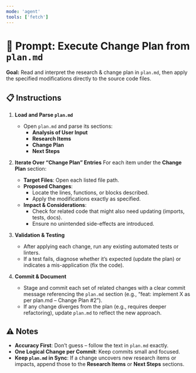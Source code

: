 ```yaml
---
mode: 'agent'
tools: ['fetch']
---
```


# 🧭 Prompt: Execute Change Plan from `plan.md`

**Goal:**
Read and interpret the research & change plan in `plan.md`, then apply the specified modifications directly to the source code files.

## 📋 Instructions

1. **Load and Parse `plan.md`**
   - Open `plan.md` and parse its sections:
     - **Analysis of User Input**
     - **Research Items**
     - **Change Plan**
     - **Next Steps**

2. **Iterate Over “Change Plan” Entries**
   For each item under the **Change Plan** section:
   - **Target Files**: Open each listed file path.
   - **Proposed Changes**:
     - Locate the lines, functions, or blocks described.
     - Apply the modifications exactly as specified.
   - **Impact & Considerations**:
     - Check for related code that might also need updating (imports, tests, docs).
     - Ensure no unintended side-effects are introduced.

3. **Validation & Testing**
   - After applying each change, run any existing automated tests or linters.
   - If a test fails, diagnose whether it’s expected (update the plan) or indicates a mis-application (fix the code).

4. **Commit & Document**
   - Stage and commit each set of related changes with a clear commit message referencing the `plan.md` section (e.g., “feat: implement X as per plan.md – Change Plan #2”).
   - If any change diverges from the plan (e.g., requires deeper refactoring), update `plan.md` to reflect the new approach.

## ⚠️ Notes

- **Accuracy First**: Don’t guess – follow the text in `plan.md` exactly.
- **One Logical Change per Commit**: Keep commits small and focused.
- **Keep `plan.md` in Sync**: If a change uncovers new research items or impacts, append those to the **Research Items** or **Next Steps** sections.